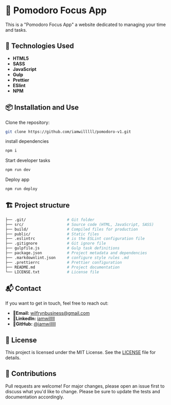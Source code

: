 # 🍅 Pomodoro Focus App

This is a "Pomodoro Focus App" a website dedicated to managing your time and tasks.

## 🚀 Technologies Used

- **HTML5**
- **SASS**
- **JavaScript**
- **Gulp**
- **Prettier**
- **ESlint**
- **NPM**

## 📦 Installation and Use

Clone the repository:

```bash
git clone https://github.com/iamwilllll/pomodoro-v1.git
```

install dependencies

```bash
npm i
```

Start developer tasks

```bash
npm run dev
```

Deploy app

```bash
npm run deploy
```

## 🏗️ Project structure

```bash
├── .git/                  # Git folder
├── src/                   # Source code (HTML, JavaScript, SASS)
├── build/                 # Compiled files for production
├── public/                # Static files
├── .eslintrc              # is the ESLint configuration file
├── .gitignore             # Git ignore file
├── gulpfile.js            # Gulp task definitions
├── package.json           # Project metadata and dependencies
├── .markdownlint.json     # configure style rules .md
├── .prettierrc            # Prettier configuration
├── README.md              # Project documentation
└── LICENSE.txt            # License file
```

## 📬 Contact

If you want to get in touch, feel free to reach out:

- 📧**Email:** [wilfrynbusiness@gmail.com](mailto:wilfrynbusiness@gmail.com)
- 💼**LinkedIn:** [iamwilllll](https://www.linkedin.com/in/iamwilllll/?originalSubdomain=do)
- 🐙**GitHub:** [@iamwilllll](https://github.com/iamwilllll)

## 📄 License

This project is licensed under the MIT License. See the [LICENSE](./LICENSE) file for details.

## 🤝 Contributions

Pull requests are welcome! For major changes, please open an issue first to discuss what you'd like to change. Please be sure to update the tests and documentation accordingly.
